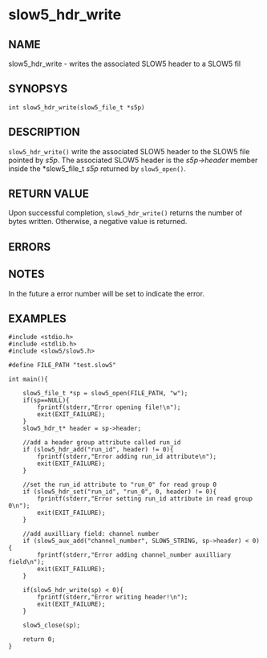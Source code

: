 # slow5_hdr_write

## NAME

slow5_hdr_write -  writes the associated SLOW5 header to a SLOW5 fil

## SYNOPSYS

`int slow5_hdr_write(slow5_file_t *s5p)`

## DESCRIPTION
`slow5_hdr_write()` write the associated SLOW5 header to the SLOW5 file pointed by *s5p*. The associated SLOW5 header is the *s5p->header* member inside the *slow5_file_t *s5p* returned by  `slow5_open()`.


## RETURN VALUE
Upon successful completion, `slow5_hdr_write()` returns the number of bytes written. Otherwise, a negative value is returned.

## ERRORS



## NOTES

In the future a error number will be set to indicate the error.

## EXAMPLES

```
#include <stdio.h>
#include <stdlib.h>
#include <slow5/slow5.h>

#define FILE_PATH "test.slow5"

int main(){

    slow5_file_t *sp = slow5_open(FILE_PATH, "w");
    if(sp==NULL){
        fprintf(stderr,"Error opening file!\n");
        exit(EXIT_FAILURE);
    }
    slow5_hdr_t* header = sp->header;

    //add a header group attribute called run_id
    if (slow5_hdr_add("run_id", header) != 0){
        fprintf(stderr,"Error adding run_id attribute\n");
        exit(EXIT_FAILURE);
    }

    //set the run_id attribute to "run_0" for read group 0
    if (slow5_hdr_set("run_id", "run_0", 0, header) != 0){
        fprintf(stderr,"Error setting run_id attribute in read group 0\n");
        exit(EXIT_FAILURE);
    }

    //add auxilliary field: channel number
    if (slow5_aux_add("channel_number", SLOW5_STRING, sp->header) < 0){
        fprintf(stderr,"Error adding channel_number auxilliary field\n");
        exit(EXIT_FAILURE);
    }

    if(slow5_hdr_write(sp) < 0){
        fprintf(stderr,"Error writing header!\n");
        exit(EXIT_FAILURE);
    }

    slow5_close(sp);

    return 0;
}
```
